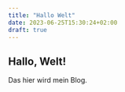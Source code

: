 ```yaml
---
title: "Hallo Welt"
date: 2023-06-25T15:30:24+02:00
draft: true
---
```


## Hallo, Welt!

Das hier wird mein Blog.